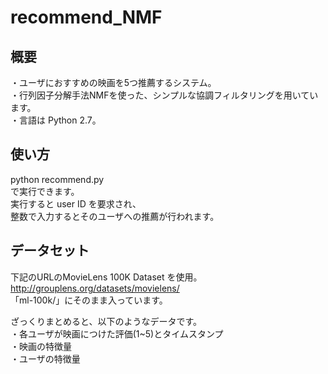 # recommend_NMF
## 概要
・ユーザにおすすめの映画を5つ推薦するシステム。  
・行列因子分解手法NMFを使った、シンプルな協調フィルタリングを用いています。  
・言語は Python 2.7。  

## 使い方
python recommend.py  
で実行できます。  
実行すると user ID を要求され、  
整数で入力するとそのユーザへの推薦が行われます。  

## データセット  
下記のURLのMovieLens 100K Dataset を使用。  
http://grouplens.org/datasets/movielens/  
「ml-100k/」にそのまま入っています。  

ざっくりまとめると、以下のようなデータです。  
・各ユーザが映画につけた評価(1~5)とタイムスタンプ  
・映画の特徴量  
・ユーザの特徴量
